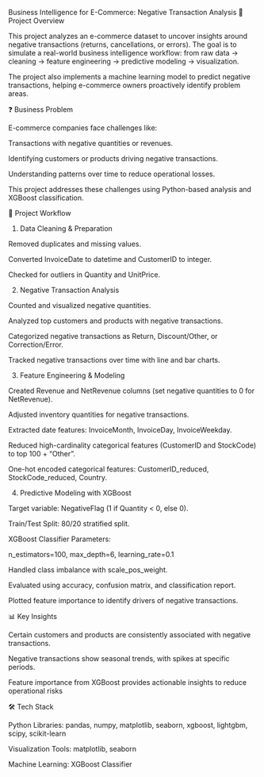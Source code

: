 Business Intelligence for E-Commerce: Negative Transaction Analysis
📝 Project Overview

This project analyzes an e-commerce dataset to uncover insights around negative transactions (returns, cancellations, or errors). The goal is to simulate a real-world business intelligence workflow: from raw data → cleaning → feature engineering → predictive modeling → visualization.

The project also implements a machine learning model to predict negative transactions, helping e-commerce owners proactively identify problem areas.


❓ Business Problem

E-commerce companies face challenges like:

Transactions with negative quantities or revenues.

Identifying customers or products driving negative transactions.

Understanding patterns over time to reduce operational losses.

This project addresses these challenges using Python-based analysis and XGBoost classification.



📂 Project Workflow
1. Data Cleaning & Preparation

Removed duplicates and missing values.

Converted InvoiceDate to datetime and CustomerID to integer.

Checked for outliers in Quantity and UnitPrice.

2. Negative Transaction Analysis

Counted and visualized negative quantities.

Analyzed top customers and products with negative transactions.

Categorized negative transactions as Return, Discount/Other, or Correction/Error.

Tracked negative transactions over time with line and bar charts.

3. Feature Engineering & Modeling

Created Revenue and NetRevenue columns (set negative quantities to 0 for NetRevenue).

Adjusted inventory quantities for negative transactions.

Extracted date features: InvoiceMonth, InvoiceDay, InvoiceWeekday.

Reduced high-cardinality categorical features (CustomerID and StockCode) to top 100 + “Other”.

One-hot encoded categorical features: CustomerID_reduced, StockCode_reduced, Country.

4. Predictive Modeling with XGBoost

Target variable: NegativeFlag (1 if Quantity < 0, else 0).

Train/Test Split: 80/20 stratified split.

XGBoost Classifier Parameters:

n_estimators=100, max_depth=6, learning_rate=0.1

Handled class imbalance with scale_pos_weight.

Evaluated using accuracy, confusion matrix, and classification report.

Plotted feature importance to identify drivers of negative transactions.



📊 Key Insights

Certain customers and products are consistently associated with negative transactions.

Negative transactions show seasonal trends, with spikes at specific periods.

Feature importance from XGBoost provides actionable insights to reduce operational risks




🛠️ Tech Stack

Python Libraries: pandas, numpy, matplotlib, seaborn, xgboost, lightgbm, scipy, scikit-learn

Visualization Tools: matplotlib, seaborn

Machine Learning: XGBoost Classifier
